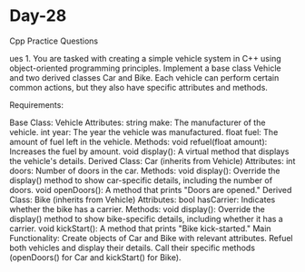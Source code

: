 # Day-28
Cpp Practice Questions

ues 1. You are tasked with creating a simple vehicle system in C++ using object-oriented programming principles. Implement a base class Vehicle and two derived classes Car and Bike. Each vehicle can perform certain common actions, but they also have specific attributes and methods.

Requirements:

Base Class: Vehicle
Attributes:
string make: The manufacturer of the vehicle.
int year: The year the vehicle was manufactured.
float fuel: The amount of fuel left in the vehicle.
Methods:
void refuel(float amount): Increases the fuel by amount.
void display(): A virtual method that displays the vehicle's details.
Derived Class: Car (inherits from Vehicle)
Attributes:
int doors: Number of doors in the car.
Methods:
void display(): Override the display() method to show car-specific details, including the number of doors.
void openDoors(): A method that prints "Doors are opened."
Derived Class: Bike (inherits from Vehicle)
Attributes:
bool hasCarrier: Indicates whether the bike has a carrier.
Methods:
void display(): Override the display() method to show bike-specific details, including whether it has a carrier.
void kickStart(): A method that prints "Bike kick-started."
Main Functionality:
Create objects of Car and Bike with relevant attributes.
Refuel both vehicles and display their details.
Call their specific methods (openDoors() for Car and kickStart() for Bike).
